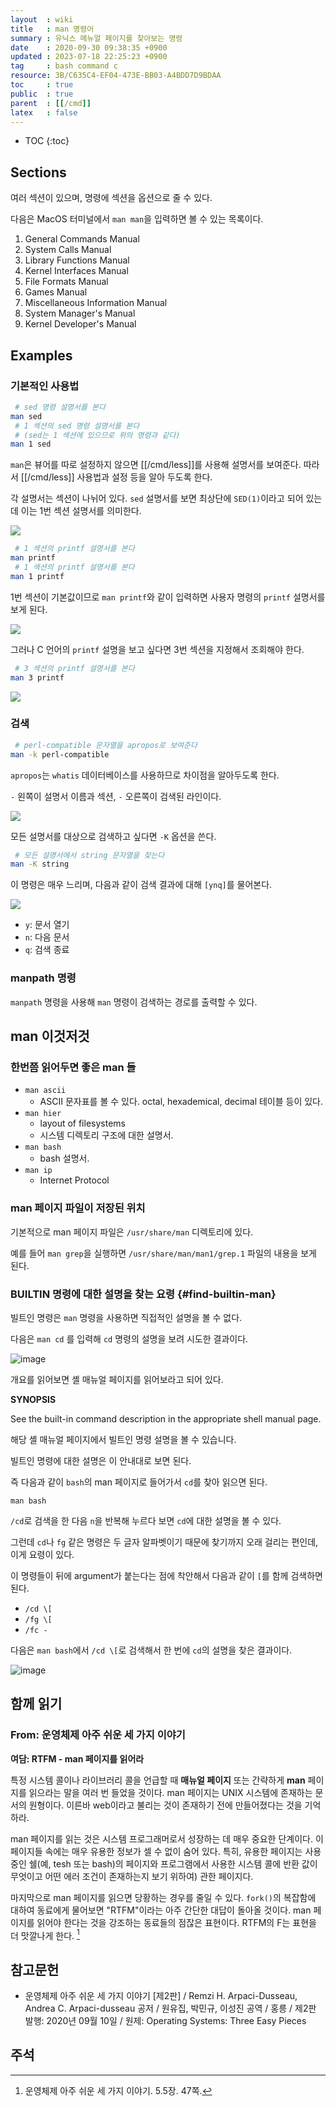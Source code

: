 ```yaml
---
layout  : wiki
title   : man 명령어
summary : 유닉스 메뉴얼 페이지를 찾아보는 명령
date    : 2020-09-30 09:38:35 +0900
updated : 2023-07-18 22:25:23 +0900
tag     : bash command c
resource: 3B/C635C4-EF04-473E-BB03-A4BDD7D9BDAA
toc     : true
public  : true
parent  : [[/cmd]]
latex   : false
---
```

* TOC
{:toc}

## Sections

여러 섹션이 있으며, 명령에 섹션을 옵션으로 줄 수 있다.

다음은 MacOS 터미널에서 `man man`을 입력하면 볼 수 있는 목록이다.

>
1. General Commands Manual
2. System Calls Manual
3. Library Functions Manual
4. Kernel Interfaces Manual
5. File Formats Manual
6. Games Manual
7. Miscellaneous Information Manual
8. System Manager's Manual
9. Kernel Developer's Manual


## Examples
### 기본적인 사용법

```sh
 # sed 명령 설명서를 본다
man sed
 # 1 섹션의 sed 명령 설명서를 본다
 # (sed는 1 섹션에 있으므로 위의 명령과 같다)
man 1 sed
```

`man`은 뷰어를 따로 설정하지 않으면 [[/cmd/less]]를 사용해 설명서를 보여준다. 따라서 [[/cmd/less]] 사용법과 설정 등을 알아 두도록 한다.

각 설명서는 섹션이 나뉘어 있다. `sed` 설명서를 보면 최상단에 `SED(1)`이라고 되어 있는데 이는 1번 섹션 설명서를 의미한다.

![]( /resource/3B/C635C4-EF04-473E-BB03-A4BDD7D9BDAA/man-sed.jpg )

```sh
 # 1 섹션의 printf 설명서를 본다
man printf
 # 1 섹션의 printf 설명서를 본다
man 1 printf
```

1번 섹션이 기본값이므로 `man printf`와 같이 입력하면 사용자 명령의 `printf` 설명서를 보게 된다.

![]( /resource/3B/C635C4-EF04-473E-BB03-A4BDD7D9BDAA/printf-1.jpg )

그러나 C 언어의 `printf` 설명을 보고 싶다면 3번 섹션을 지정해서 조회해야 한다.

```sh
 # 3 섹션의 printf 설명서를 본다
man 3 printf
```

![]( /resource/3B/C635C4-EF04-473E-BB03-A4BDD7D9BDAA/printf-3.jpg )

### 검색

```sh
 # perl-compatible 문자열을 apropos로 보여준다
man -k perl-compatible
```

`apropos`는 `whatis` 데이터베이스를 사용하므로 차이점을 알아두도록 한다.

`-` 왼쪽이 설명서 이름과 섹션, `-` 오른쪽이 검색된 라인이다.

![]( /resource/3B/C635C4-EF04-473E-BB03-A4BDD7D9BDAA/find-apropos.jpg )

모든 설명서를 대상으로 검색하고 싶다면 `-K` 옵션을 쓴다.

```sh
 # 모든 설명서에서 string 문자열을 찾는다
man -K string
```

이 명령은 매우 느리며, 다음과 같이 검색 결과에 대해 `[ynq]`를 물어본다.

![]( /resource/3B/C635C4-EF04-473E-BB03-A4BDD7D9BDAA/find-all.jpg )

- `y`: 문서 열기
- `n`: 다음 문서
- `q`: 검색 종료

### manpath 명령

`manpath` 명령을 사용해 `man` 명령이 검색하는 경로를 출력할 수 있다.

## man 이것저것
### 한번쯤 읽어두면 좋은 man 들

- `man ascii`
    - ASCII 문자표를 볼 수 있다. octal, hexademical, decimal 테이블 등이 있다.
- `man hier`
    - layout of filesystems
    - 시스템 디렉토리 구조에 대한 설명서.
- `man bash`
    - bash 설명서.
- `man ip`
    - Internet Protocol

### man 페이지 파일이 저장된 위치

기본적으로 man 페이지 파일은 `/usr/share/man` 디렉토리에 있다.

예를 들어 `man grep`을 실행하면 `/usr/share/man/man1/grep.1` 파일의 내용을 보게 된다.

### BUILTIN 명령에 대한 설명을 찾는 요령 {#find-builtin-man}

빌트인 명령은 `man` 명령을 사용하면 직접적인 설명을 볼 수 없다.

다음은 `man cd` 를 입력해 `cd` 명령의 설명을 보려 시도한 결과이다.

![image]( /resource/3B/C635C4-EF04-473E-BB03-A4BDD7D9BDAA/231448919-41b5c919-d457-4126-a19a-6c3e3034c2a3.png )

개요를 읽어보면 셸 매뉴얼 페이지를 읽어보라고 되어 있다.

>
**SYNOPSIS**
>
See the built-in command description in the appropriate shell manual page.
>
해당 셸 매뉴얼 페이지에서 빌트인 명령 설명을 볼 수 있습니다.

빌트인 명령에 대한 설명은 이 안내대로 보면 된다.

즉 다음과 같이 `bash`의 man 페이지로 들어가서 `cd`를 찾아 읽으면 된다.

```
man bash
```

`/cd`로 검색을 한 다음 `n`을 반복해 누르다 보면 `cd`에 대한 설명을 볼 수 있다.

그런데 `cd`나 `fg` 같은 명령은 두 글자 알파벳이기 때문에 찾기까지 오래 걸리는 편인데, 이게 요령이 있다.

이 명령들이 뒤에 argument가 붙는다는 점에 착안해서 다음과 같이 `[`를 함께 검색하면 된다.

- `/cd \[`
- `/fg \[`
- `/fc -`

다음은 `man bash`에서 `/cd \[`로 검색해서 한 번에 `cd`의 설명을 찾은 결과이다.

![image]( /resource/3B/C635C4-EF04-473E-BB03-A4BDD7D9BDAA/231450452-957c90cb-a406-4fb0-b657-3aa7b6e8ca78.png )

## 함께 읽기

### From: 운영체제 아주 쉬운 세 가지 이야기

>
**여담: RTFM - man 페이지를 읽어라**
>
특정 시스템 콜이나 라이브러리 콜을 언급할 때 **매뉴얼 페이지** 또는 간략하게 **man** 페이지를 읽으라는 말을 여러 번 들었을 것이다.
man 페이지는 UNIX 시스템에 존재하는 문서의 원형이다.
이른바 web이라고 불리는 것이 존재하기 전에 만들어졌다는 것을 기억하라.
>
man 페이지를 읽는 것은 시스템 프로그래머로서 성장하는 데 매우 중요한 단계이다.
이 페이지들 속에는 매우 유용한 정보가 셀 수 없이 숨어 있다.
특히, 유용한 페이지는 사용 중인 쉘(예, tesh 또는 bash)의 페이지와 프로그램에서 사용한 시스템 콜에 반환 값이 무엇이고 어떤 에러 조건이 존재하는지 보기 위하여) 관한 페이지다.
>
마지막으로 man 페이지를 읽으면 당황하는 경우를 줄일 수 있다.
`fork()`의 복잡함에 대하여 동료에게 물어보면 "RTFM"이라는 아주 간단한 대답이 돌아올 것이다.
man 페이지를 읽어야 한다는 것을 강조하는 동료들의 점잖은 표현이다.
RTFM의 F는 표현을 더 맛깔나게 한다.
[^three-47]


## 참고문헌

- 운영체제 아주 쉬운 세 가지 이야기 [제2판] / Remzi H. Arpaci-Dusseau, Andrea C. Arpaci-dusseau 공저 / 원유집, 박민규, 이성진 공역 / 홍릉 / 제2판 발행: 2020년 09월 10일 / 원제: Operating Systems: Three Easy Pieces

## 주석

[^three-47]: 운영체제 아주 쉬운 세 가지 이야기. 5.5장. 47쪽.

